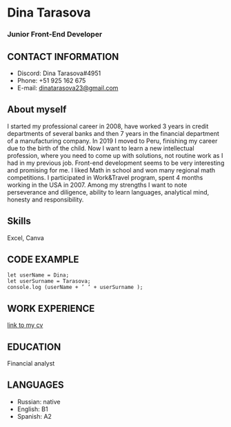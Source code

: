 # Dina Tarasova
### Junior Front-End Developer
## CONTACT INFORMATION
* Discord: Dina Tarasova#4951
* Phone: +51 925 162 675
* E-mail: dinatarasova23@gmail.com
## About myself
I started my professional career in 2008, have worked 3 years in credit departments of several banks and then 7 years in the financial department of a manufacturing company.
In 2019 I moved to Peru, finishing my career due to the birth of the child.
Now I want to learn a new intellectual profession, where you need to come up with solutions, not routine work as I had in my previous job. Front-end development seems to be very interesting and promising for me. I liked Math in school and won many regional math competitions.
I participated in Work&Travel program, spent 4 months working in the USA in 2007.
Among my strengths I want to note perseverance and diligence, ability to learn languages, analytical mind, honesty and responsibility.
## Skills
Excel, Canva
## CODE EXAMPLE
```
let userName = Dina;
let userSurname = Tarasova;
console.log (userName + ’ ’ + userSurname );
```
## WORK EXPERIENCE
[link to my cv](https://github.com/dinatarasova23/rsschool-cv/commit/c22e97c3043923a238a301c3241c65fb0cfeb2fc#diff-dd513e1f066640bde44c506e44f084d80d3191fe61464d031612ea25083a6076)
## EDUCATION
Financial analyst
## LANGUAGES
* Russian: native
* English: B1
* Spanish: A2